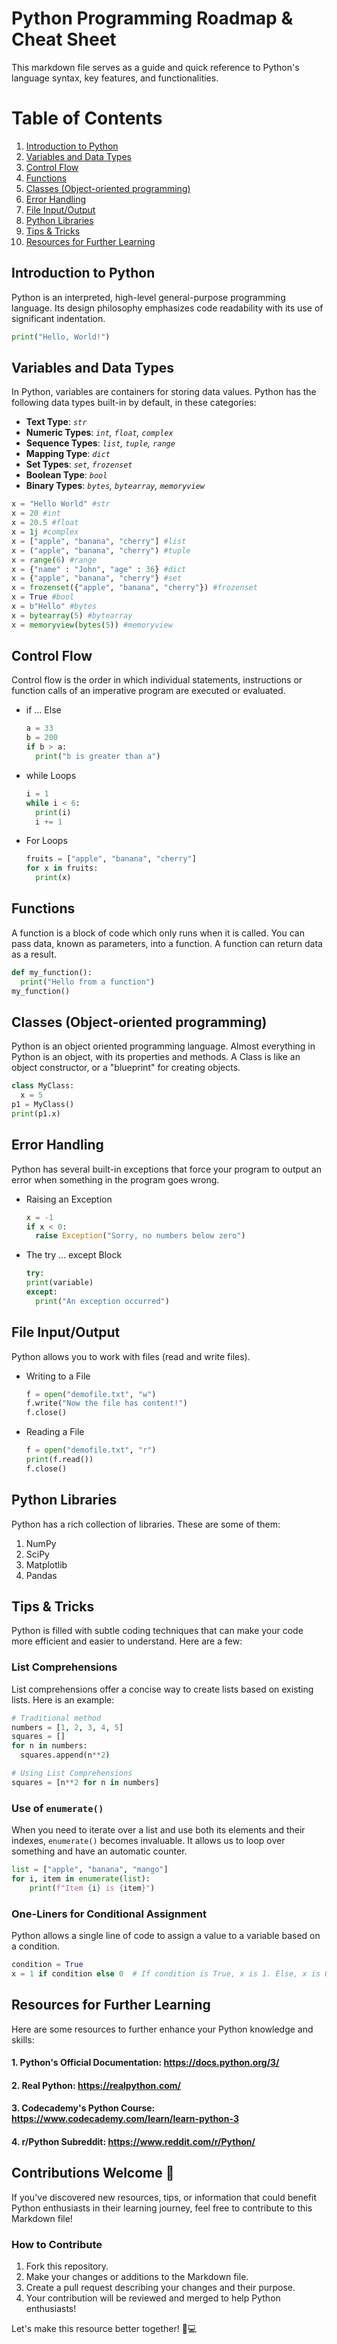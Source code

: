 # Python Programming Roadmap & Cheat Sheet

This markdown file serves as a guide and quick reference to Python's language syntax, key features, and functionalities. 

# Table of Contents

 1. [Introduction to Python](#introduction-to-python)
 2. [Variables and Data Types](#variables-and-data-types)
 3. [Control Flow](#control-flow)
 4. [Functions](#functions)
 5. [Classes (Object-oriented programming)](#classes-object-oriented-programming)
 6. [Error Handling](#error-handling)
 7. [File Input/Output](#file-inputoutput)
 8. [Python Libraries](#python-libraries)
 9. [Tips & Tricks](#tips--tricks)
 10. [Resources for Further Learning](#resources-for-further-learning)


## Introduction to Python

Python is an interpreted, high-level general-purpose programming language. Its design philosophy emphasizes code readability with its use of significant indentation. 

```python
print("Hello, World!")
```

## Variables and Data Types

In Python, variables are containers for storing data values. Python has the following data types built-in by default, in these categories:

- **Text Type**: _`str`_
- **Numeric Types**: _`int`, `float`, `complex`_
- **Sequence Types**: _`list`, `tuple`, `range`_
- **Mapping Type**: _`dict`_
- **Set Types**: _`set`, `frozenset`_
- **Boolean Type**: _`bool`_
- **Binary Types**: _`bytes`, `bytearray`, `memoryview`_

```python
x = "Hello World" #str	
x = 20 #int	
x = 20.5 #float	
x = 1j #complex	
x = ["apple", "banana", "cherry"] #list	
x = ("apple", "banana", "cherry") #tuple	
x = range(6) #range	
x = {"name" : "John", "age" : 36} #dict	
x = {"apple", "banana", "cherry"} #set	
x = frozenset({"apple", "banana", "cherry"}) #frozenset	
x = True #bool	
x = b"Hello" #bytes	
x = bytearray(5) #bytearray	
x = memoryview(bytes(5)) #memoryview
```

## Control Flow

Control flow is the order in which individual statements, instructions or function calls of an imperative program are executed or evaluated.

- if ... Else
  ```python
  a = 33
  b = 200
  if b > a:
    print("b is greater than a")
  ```
- while Loops
  ```python
  i = 1
  while i < 6:
    print(i)
    i += 1
  ```
- For Loops
  ```python
  fruits = ["apple", "banana", "cherry"]
  for x in fruits:
    print(x)
  ```

## Functions

A function is a block of code which only runs when it is called. You can pass data, known as parameters, into a function. A function can return data as a result.

```python
def my_function():
  print("Hello from a function")
my_function()
```

## Classes (Object-oriented programming)

Python is an object oriented programming language. Almost everything in Python is an object, with its properties and methods. A Class is like an object constructor, or a "blueprint" for creating objects.

```python
class MyClass:
  x = 5
p1 = MyClass()
print(p1.x)
```

## Error Handling

Python has several built-in exceptions that force your program to output an error when something in the program goes wrong.

- Raising an Exception
  ```python
  x = -1
  if x < 0:
    raise Exception("Sorry, no numbers below zero")
  ```
- The try ... except Block
  ```python
  try:
  print(variable)
  except:
    print("An exception occurred")
  ```
## File Input/Output

Python allows you to work with files (read and write files).

- Writing to a File
  ```python
  f = open("demofile.txt", "w")
  f.write("Now the file has content!")
  f.close()
  ```
- Reading a File
  ```python
  f = open("demofile.txt", "r")
  print(f.read())
  f.close()
  ```
## Python Libraries

Python has a rich collection of libraries. These are some of them:

1. NumPy
2. SciPy
3. Matplotlib
4. Pandas

## Tips & Tricks

Python is filled with subtle coding techniques that can make your code more efficient and easier to understand. Here are a few:

### List Comprehensions

List comprehensions offer a concise way to create lists based on existing lists. Here is an example:
```python
# Traditional method
numbers = [1, 2, 3, 4, 5]
squares = []
for n in numbers:
  squares.append(n**2)

# Using List Comprehensions
squares = [n**2 for n in numbers]
```

### Use of `enumerate()`

When you need to iterate over a list and use both its elements and their indexes, `enumerate()` becomes invaluable. It allows us to loop over something and have an automatic counter.
```python
list = ["apple", "banana", "mango"]
for i, item in enumerate(list):
    print(f"Item {i} is {item}")
```

### One-Liners for Conditional Assignment

Python allows a single line of code to assign a value to a variable based on a condition.
```python
condition = True
x = 1 if condition else 0  # If condition is True, x is 1. Else, x is 0
```

## Resources for Further Learning

Here are some resources to further enhance your Python knowledge and skills:

#### 1. Python's Official Documentation: https://docs.python.org/3/
#### 2. Real Python: https://realpython.com/
#### 3. Codecademy's Python Course: https://www.codecademy.com/learn/learn-python-3
#### 4. r/Python Subreddit: https://www.reddit.com/r/Python/

## Contributions Welcome 🌟

If you've discovered new resources, tips, or information that could benefit Python enthusiasts in their learning journey, feel free to contribute to this Markdown file!

### How to Contribute

1. Fork this repository.
2. Make your changes or additions to the Markdown file.
3. Create a pull request describing your changes and their purpose.
4. Your contribution will be reviewed and merged to help Python enthusiasts!

Let's make this resource better together! 🐍💻
